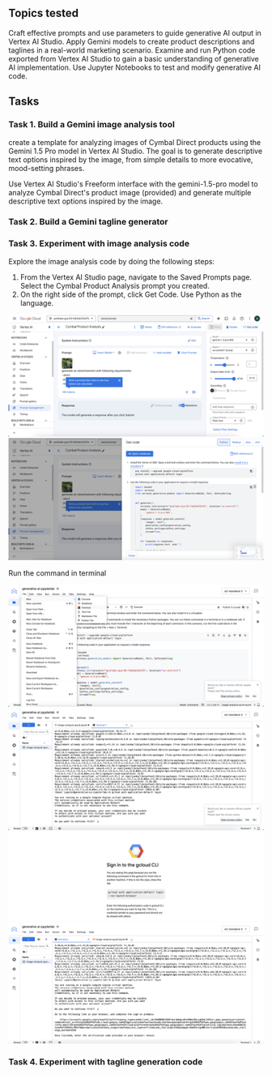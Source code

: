 ## Topics tested
Craft effective prompts and use parameters to guide generative AI output in Vertex AI Studio.
Apply Gemini models to create product descriptions and taglines in a real-world marketing scenario.
Examine and run Python code exported from Vertex AI Studio to gain a basic understanding of generative AI implementation.
Use Jupyter Notebooks to test and modify generative AI code.

## Tasks

### Task 1. Build a Gemini image analysis tool
create a template for analyzing images of Cymbal Direct products using the Gemini 1.5 Pro model in Vertex AI Studio. The goal is to generate descriptive text options inspired by the image, from simple details to more evocative, mood-setting phrases.

Use Vertex AI Studio's Freeform interface with the gemini-1.5-pro model to analyze Cymbal Direct's product image (provided) and generate multiple descriptive text options inspired by the image.




### Task 2. Build a Gemini tagline generator



### Task 3. Experiment with image analysis code

Explore the image analysis code by doing the following steps:
1. From the Vertex AI Studio page, navigate to the Saved Prompts page. Select the Cymbal Product Analysis prompt you created.
2. On the right side of the prompt, click Get Code. Use Python as the language.

![](img/img1.png)
![](img/img2.png)

Run the command in terminal

![](img/img3.png)
![](img/img4.png)
![](img/img5.png)
![](img/img6.png)



### Task 4. Experiment with tagline generation code



